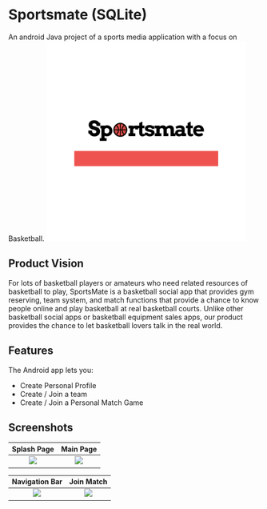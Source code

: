# Sportsmate (SQLite)
An android Java project of a sports media application with a focus on Basketball.
<img src="https://github.com/dylan-kuo/SportsmateApp/blob/master/app/src/main/res/drawable/logo.png"  width="400" height="400">
## Product Vision
For lots of basketball players or amateurs who need related resources of basketball to play,
SportsMate is a basketball social app that provides gym reserving, team system, and match
functions that provide a chance to know people online and play basketball at real basketball courts.
Unlike other basketball social apps or basketball equipment sales apps, our product provides the
chance to let basketball lovers talk in the real world.

## Features

The Android app lets you:
- Create Personal Profile
- Create / Join a team
- Create / Join a Personal Match Game

## Screenshots

Splash Page             |  Main Page
:-------------------------:|:-------------------------:
![](https://github.com/dylan-kuo/SportsmateLite/blob/master/screenshots/splash.png)  |  ![](https://github.com/dylan-kuo/SportsmateLite/blob/master/screenshots/main.png)

Navigation Bar           |  Join Match
:-------------------------:|:-------------------------:
![](https://github.com/dylan-kuo/SportsmateLite/blob/master/screenshots/nav_bar.png)  |  ![](https://github.com/dylan-kuo/SportsmateLite/blob/master/screenshots/join_personal_match.png)
